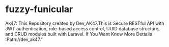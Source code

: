 # fuzzy-funicular
Ak47: This Repository created by Dev_AK47.This is Secure RESTful API with JWT authentication, role-based access control, UUID database structure, and CRUD modules built with Laravel. If You Want Know More Dettails :Path://dev_ak47.”
